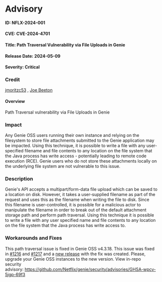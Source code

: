 # Advisory
#### ID: NFLX-2024-001

#### CVE: CVE-2024-4701

#### Title: Path Traversal Vulnerability via File Uploads in Genie

#### Release Date: 2024-05-09

#### Severity: Critical

### Credit
[jmoritzc53](https://github.com/jmoritzc53) , [Joe Beeton](https://github.com/JoeBeeton)

#### Overview

Path Traversal vulnerability via File Uploads in Genie

### Impact

Any Genie OSS users running their own instance and relying on the filesystem to store file attachments submitted to the Genie application may be impacted. Using this technique, it is possible to write a file with any user-specified filename and file contents to any location on the file system that the Java process has write access - potentially leading to remote code execution (RCE).
Genie users who do not store these attachments locally on the underlying file system are not vulnerable to this issue.
### Description

Genie's API accepts a multipart/form-data file upload which can be saved to a location on disk. However, it takes a user-supplied filename as part of the request and uses this as the filename when writing the file to disk. Since this filename is user-controlled, it is possible for a malicious actor to manipulate the filename in order to break out of the default attachment storage path and perform path traversal. Using this technique it is possible to write a file with any user specified name and file contents to any location on the file system that the Java process has write access to.
### Workarounds and Fixes

This path traversal issue is fixed in Genie OSS v4.3.18. This issue was fixed in [#1216](https://github.com/Netflix/genie/pull/1216) and [#1217](https://github.com/Netflix/genie/pull/1217) and a [new release](https://github.com/Netflix/genie/releases/tag/v4.3.18) with the fix was created. Please, upgrade your Genie OSS instances to the new version.
View in-repo security advisory: https://github.com/Netflix/genie/security/advisories/GHSA-wpcv-5jgp-69f3
